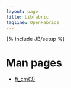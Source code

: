 ```yaml
---
layout: page
title: Libfabric
tagline: OpenFabrics
---
```

{% include JB/setup %}

# Man pages

* [fi_cm(3)](man/fi_cm.3.html)
